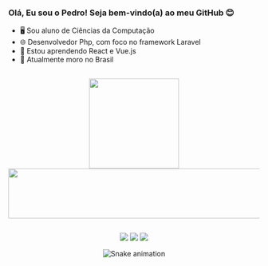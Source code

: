 ### Olá, Eu sou o Pedro! Seja bem-vindo(a) ao meu GitHub 😊

- 🖥️ Sou aluno de Ciências da Computação
- 🌐 Desenvolvedor Php, com foco no framework Laravel 
- 👾 Estou aprendendo React e Vue.js
- 📍  Atualmente moro no Brasil

##

<div align="center">
  <a href="https://github.com/Luckycaat">
  <img height="180em" src="https://github-readme-stats.vercel.app/api?username=Luckycaat&show_icons=true&theme=dark&include_all_commits=true&count_private=true"/>
  <img height="100em" width="1000" src="https://github-readme-stats.vercel.app/api/top-langs/?username=Luckycaat&layout=compact&langs_count=7&theme=dark"/>
</div>
  
##
  
<div align="center">
  <a href="https://www.instagram.com/ppedro.souza/?hl=pt-br" target="_blank"><img src="https://img.shields.io/badge/-Instagram-%23E4405F?style=for-the-badge&logo=instagram&logoColor=white" target="_blank"></a>
  <a href="https://discord.gg/5KJWRXsP" target="_blank"><img src="https://img.shields.io/badge/Discord-7289DA?style=for-the-badge&logo=discord&logoColor=white" target="_blank"></a>
  <a href="https://www.linkedin.com/in/pedro-souza-ba43a719b/" target="_blank"><img src="https://img.shields.io/badge/-LinkedIn-%230077B5?style=for-the-badge&logo=linkedin&logoColor=white" target="_blank"></a> 
  
  ![Snake animation](https://github.com/Luckycaat/Luckycaat/blob/output/github-contribution-grid-snake.svg)
  
</div>


  
  
